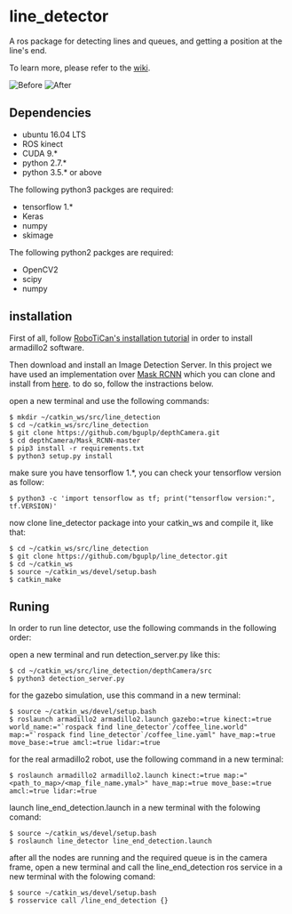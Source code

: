 # line_detector
A ros package for detecting lines and queues, and getting a position at the line's end.

To learn more, please refer to the [wiki](https://github.com/EyalSeg/line_detector/wiki).


![Before ](https://user-images.githubusercontent.com/10437548/69551704-d1acba80-0fa5-11ea-925a-df94bf7a8c64.png)
![After ](https://user-images.githubusercontent.com/10437548/69559435-9ebcf380-0fb2-11ea-8f36-50b736af8c79.png)


## Dependencies
* ubuntu 16.04 LTS
* ROS kinect
* CUDA 9.*
* python 2.7.*
* python 3.5.* or above

The following python3 packges are required:
* tensorflow 1.*
* Keras
* numpy
* skimage

The following python2 packges are required:
* OpenCV2
* scipy
* numpy


## installation

First of all, follow [RoboTiCan's installation tutorial](http://wiki.ros.org/armadillo2/Tutorials/Installation) in order to install armadillo2 software.

Then download and install an Image Detection Server. In this project we have used an implementation over [Mask RCNN](https://github.com/matterport/Mask_RCNN) which you can clone and install from [here](https://github.com/bguplp/depthCamera). to do so, follow the instractions below.

open a new terminal and use the following commands:
```
$ mkdir ~/catkin_ws/src/line_detection
$ cd ~/catkin_ws/src/line_detection
$ git clone https://github.com/bguplp/depthCamera.git
$ cd depthCamera/Mask_RCNN-master
$ pip3 install -r requirements.txt
$ python3 setup.py install
```
make sure you have tensorflow 1.*, you can check your tensorflow version as follow:
```
$ python3 -c 'import tensorflow as tf; print("tensorflow version:", tf.VERSION)'
```
now clone line_detector package into your catkin_ws and compile it, like that:
```
$ cd ~/catkin_ws/src/line_detection
$ git clone https://github.com/bguplp/line_detector.git
$ cd ~/catkin_ws
$ source ~/catkin_ws/devel/setup.bash
$ catkin_make
```


## Runing
In order to run line detector, use the following commands in the following order:

open a new terminal and run detection_server.py like this:
```
$ cd ~/catkin_ws/src/line_detection/depthCamera/src
$ python3 detection_server.py
```

for the gazebo simulation, use this command in a new terminal:
```
$ source ~/catkin_ws/devel/setup.bash
$ roslaunch armadillo2 armadillo2.launch gazebo:=true kinect:=true world_name:="`rospack find line_detector`/coffee_line.world" map:="`rospack find line_detector`/coffee_line.yaml" have_map:=true move_base:=true amcl:=true lidar:=true
```

for the real armadillo2 robot, use the following command in a new terminal:
```
$ roslaunch armadillo2 armadillo2.launch kinect:=true map:="<path_to_map>/<map_file_name.ymal>" have_map:=true move_base:=true amcl:=true lidar:=true
```

launch line_end_detection.launch in a new terminal with the folowing comand: 
```
$ source ~/catkin_ws/devel/setup.bash
$ roslaunch line_detector line_end_detection.launch
```

after all the nodes are running and the required queue is in the camera frame, open a new terminal and call the line_end_detection ros service in a new terminal with the folowing comand:
```
$ source ~/catkin_ws/devel/setup.bash
$ rosservice call /line_end_detection {}
```
